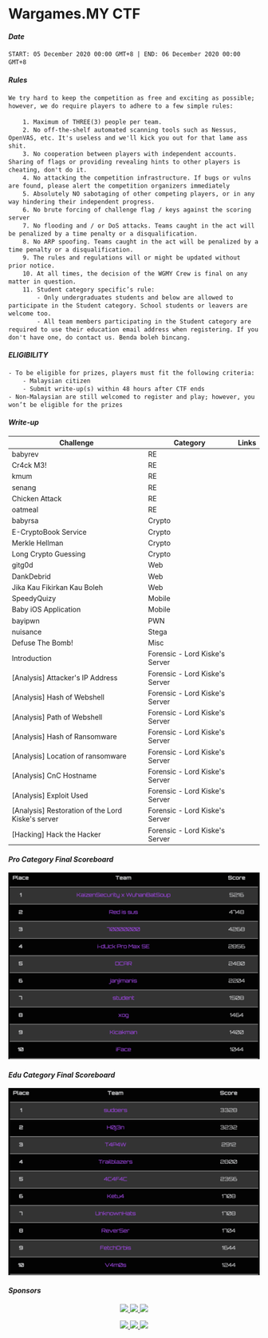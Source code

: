 # Wargames.MY CTF
#### *Date*

```text
START: 05 December 2020 00:00 GMT+8 | END: 06 December 2020 00:00 GMT+8
```

#### *Rules*

```text
We try hard to keep the competition as free and exciting as possible; however, we do require players to adhere to a few simple rules:

    1. Maximum of THREE(3) people per team.
    2. No off-the-shelf automated scanning tools such as Nessus, OpenVAS, etc. It's useless and we'll kick you out for that lame ass shit.
    3. No cooperation between players with independent accounts. Sharing of flags or providing revealing hints to other players is cheating, don't do it.
    4. No attacking the competition infrastructure. If bugs or vulns are found, please alert the competition organizers immediately
    5. Absolutely NO sabotaging of other competing players, or in any way hindering their independent progress.
    6. No brute forcing of challenge flag / keys against the scoring server
    7. No flooding and / or DoS attacks. Teams caught in the act will be penalized by a time penalty or a disqualification.
    8. No ARP spoofing. Teams caught in the act will be penalized by a time penalty or a disqualification.
    9. The rules and regulations will or might be updated without prior notice.
    10. At all times, the decision of the WGMY Crew is final on any matter in question.
    11. Student category specific’s rule:
        - Only undergraduates students and below are allowed to participate in the Student category. School students or leavers are welcome too.
        - All team members participating in the Student category are required to use their education email address when registering. If you don't have one, do contact us. Benda boleh bincang.
```

#### *ELIGIBILITY*

```text
- To be eligible for prizes, players must fit the following criteria:
    - Malaysian citizen
    - Submit write-up(s) within 48 hours after CTF ends
- Non-Malaysian are still welcomed to register and play; however, you won’t be eligible for the prizes
```

#### *Write-up*

| Challenge | Category | Links |
|---------|-----|-----|
| babyrev| RE| | 
| Cr4ck M3!| RE| | 
| kmum| RE| | 
| senang| RE| | 
| Chicken Attack| RE| | 
| oatmeal| RE| | 
| babyrsa| Crypto| | 
| E-CryptoBook Service| Crypto| | 
| Merkle Hellman| Crypto| | 
| Long Crypto Guessing| Crypto| | 
| gitg0d| Web| | 
| DankDebrid| Web| | 
| Jika Kau Fikirkan Kau Boleh| Web| | 
| SpeedyQuizy| Mobile| | 
| Baby iOS Application| Mobile| | 
| bayipwn| PWN| | 
| nuisance| Stega| | 
| Defuse The Bomb!| Misc| | 
| Introduction| Forensic - Lord Kiske's Server| | 
| [Analysis] Attacker's IP Address| Forensic - Lord Kiske's Server| | 
| [Analysis] Hash of Webshell| Forensic - Lord Kiske's Server| | 
| [Analysis] Path of Webshell| Forensic - Lord Kiske's Server| | 
| [Analysis] Hash of Ransomware| Forensic - Lord Kiske's Server| | 
| [Analysis] Location of ransomware| Forensic - Lord Kiske's Server| | 
| [Analysis] CnC Hostname| Forensic - Lord Kiske's Server| | 
| [Analysis] Exploit Used| Forensic - Lord Kiske's Server| | 
| [Analysis] Restoration of the Lord Kiske's server| Forensic - Lord Kiske's Server| | 
| [Hacking] Hack the Hacker| Forensic - Lord Kiske's Server| | 


#### *Pro Category Final Scoreboard*

![image](score_pro.png)

#### *Edu Category Final Scoreboard*

![image](score_edu.png)

#### *Sponsors*
<p align="center">
<a href="https://hitb.org/">
    <image src="logo/hitb.png" height="80">
</a>
<a href="https://www.linkedin.com/company/syntx-my/about/">
    <image src="logo/syntx.png" height="80">
</a>
<a href="https://smartcaliph.co/">
    <image src="logo/smartcaliph.png" height="80">
</a>
</p>
<p align="center">
<a href="https://www.facebook.com/askpentest/">
    <image src="logo/ask.png" height="80">
</a>
<a href="https://exploitable.host/">
    <image src="logo/exploitablehost_w.png" height="80">
</a>
<a href="https://nanosec.asia/">
    <image src="logo/nanosec_b.png" height="80">
</a>
</p>
